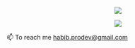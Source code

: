 <p align="center">
  <img src="https://github-readme-streak-stats-pi-inky.vercel.app?user=habibmollah&theme=github-dark-blue&hide_border=true"/>
</p>
<p align="center">
  <img src="https://github-readme-stats-one-eta-65.vercel.app/api/top-langs/?username=habibmollah&layout=compact&exclude_repo=c,github-readme-streak-stats&theme=github_dark&hide_border=true"/>
</p>

📫 To reach me [habib.prodev@gmail.com](mailto:habib.prodev@gmail.com)
